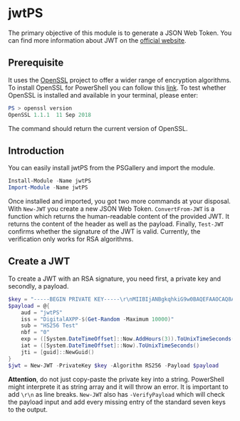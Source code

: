 # jwtPS
The primary objective of this module is to generate a JSON Web Token. You can find more information about JWT on the [official website](https://jwt.io).

## Prerequisite
It uses the [OpenSSL](https://www.openssl.org) project to offer a wider range of encryption algorithms. To install OpenSSL for PowerShell you can follow this [link](https://adamtheautomator.com/install-openssl-powershell/).
To test whether OpenSSL is installed and available in your terminal, please enter:
```PowerShell
PS > openssl version
OpenSSL 1.1.1  11 Sep 2018
```
The command should return the current version of OpenSSL.

## Introduction
You can easily install jwtPS from the PSGallery and import the module.
```PowerShell
Install-Module -Name jwtPS
Import-Module -Name jwtPS
```
Once installed and imported, you got two more commands at your disposal. With `New-JWT` you create a new JSON Web Token. `ConvertFrom-JWT` is a function which returns the human-readable content of the provided JWT. It returns the content of the header as well as the payload. Finally, `Test-JWT` confirms whether the signature of the JWT is valid. Currently, the verification only works for RSA algorithms.

## Create a JWT
To create a JWT with an RSA signature, you need first, a private key and secondly, a payload. 
```PowerShell
$key = "-----BEGIN PRIVATE KEY-----\r\nMIIBIjANBgkqhkiG9w0BAQEFAAOCAQ8AMIIBCgKCAQEAuMiAvsCXg6Xga/0bl8gj\r\n[...]\r\n-----END PRIVATE KEY-----\r\n"
$payload = @{
    aud = "jwtPS"        
    iss = "DigitalAXPP-$(Get-Random -Maximum 10000)"        
    sub = "HS256 Test"        
    nbf = "0"        
    exp = ([System.DateTimeOffset]::Now.AddHours(3)).ToUnixTimeSeconds()
    iat = ([System.DateTimeOffset]::Now).ToUnixTimeSeconds()
    jti = [guid]::NewGuid()
}
$jwt = New-JWT -PrivateKey $key -Algorithm RS256 -Payload $payload
```
**Attention**, do not just copy-paste the private key into a string. PowerShell might interprete it as string array and it will throw an error. It is important to add `\r\n` as line breaks. `New-JWT` also has `-VerifyPayload` which will check the payload input and add every missing entry of the standard seven keys to the output.
